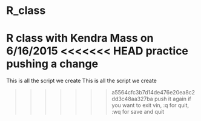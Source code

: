 # R_class
R class with Kendra Mass on 6/16/2015
<<<<<<< HEAD
practice pushing a change
=======
This is all the script we create
This is all the script we create
>>>>>>> a5564cfc3b7d14de476e20ea8c2dd3c48aa327ba
push it again
if you want to exit vin, :q for quit, :wq for save and quit